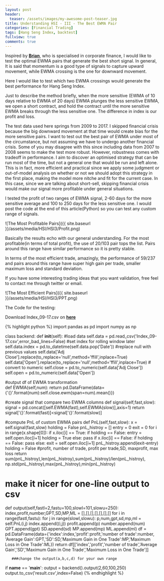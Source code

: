 ```yaml
---
layout: post
header:
  teaser: /assets/images/my-awesome-post-teaser.jpg
title: Understanding HSI - III - The Best EWMA Pair
categories: [Financial Trading]
tags: [Hang Seng Index, backtest]
fullview: true
comments: true
---
```


Inspired by **[Brian](https://www.facebook.com/brian.wong.7509?ref=br_rs)**, who is specialised in corporate finance, I would like to test the optimal EWMA pairs that generate the best short signal. In general, It is said that momentum is a good type of signals to capture upward movement, while EWMA crossing is the one for downward movement.

Here I would like to test which two EWMA crossings would generate the best performance for Hang Seng Index.

Just to describe the method briefly, when the more sensitive (EWMA of 10 days relative to EWMA of 20 days) EWMA plunges the less sensitive EWMA, we open a short contract, and hold the contract until the more sensitive EWMA breaks through the less sensitive one. The difference in index is our profit and loss.

The test data used here springs from 2009 to 2017. I skipped financial crisis because the big downward movement at that time would create bias for the more sensitive pairs. I want to test out the best pair of EWMA under most of the circumstance, but not assuming we have to undergo another financial crisis. Some of you may disagree with this since including data from 2007 to 2008 seems to make the test more robust. However, robustness comes with tradeoff in performance. I aim to discover an optimised strategy that can be run most of the time, but not a general one that would be run and left alone. This is in fact, more efficient and practical since we apply some judgment or out-of-model analysis on whether or not we should adopt this strategy in the first place, making the model more nitche and fit for the current case.  In this case, since we are talking about short-sell, skipping financial crisis would make our signal more profitable under general situations.

I tested the profit of two ranges of EWMA signal, 2-60 days for the more sensitive average and 100 to 250 days for the less sensitive one. I would post the code at the end of this article(Python) so you can test any custom range of signals.

![The Most Profitable Pairs]({{ site.baseurl }}/assets/media/HSI/HSI3/Profit.png)

Basically the results echo with our general understanding. For the most profitable(in terms of total profit), the use of 20/103 pair tops the list. Pairs around this range have similar performance so it is pretty stable.

In terms of the most efficient trade, amazingly, the performance of 59/237 and pairs around this range have super high gain per trade, smaller maximum loss and standard deviation.

If you have some interesting trading ideas that you want validation, free feel to contact me through twitter or email.

![The Most Efficient Pairs]({{ site.baseurl }}/assets/media/HSI/HSI3/PPT.png)


The Code for the testing:

Download Index_09-17.csv on **[here](https://github.com/chrisckwong821/Blog/tree/gh-pages/assets/Reference/HSI-3/Index_09-17.csv)**

{% highlight python %}
import pandas as pd
import numpy as np

class backend:
   def __init__(self):
       #load data
       self.data = pd.read_csv('Index_09-17.csv',error_bad_lines=False)
       #set index for rolling window later
       self.data.index = pd.to_datetime(self.data.pop('Date'))
       #replace null with previous values
       self.data['Adj Close'].replace(to_replace='null',method='ffill',inplace=True)
       self.data['Open'].replace(to_replace='null',method='ffill',inplace=True)
       # convert to numeric
       self.close = pd.to_numeric(self.data['Adj Close'])
       self.open = pd.to_numeric(self.data['Open'])
       
   #output df of EWMA transformation    
   def EWMA(self,num):
       return pd.DataFrame(data={'{}'.format(num):self.close.ewm(span=num).mean()})
       
   #create signal that compare two EWMA columns
   def signal(self,fast,slow):
       signal = pd.concat([self.EWMA(fast),self.EWMA(slow)],axis=1)
       return signal['{}'.format(fast)]<signal['{}'.format(slow)]
       
   #compute PnL of custom EWMA pairs
   def PnL(self,fast,slow):
       x = self.signal(fast,slow)
       holding = False
       pnL_histroy = []
       entry = 0
       exit = 0
       for i in range(x.shape[0]):
           if x.iloc[i] == True:
               if holding == False:
                   entry = self.open.iloc[i+1]
                   holding = True
               else:
                   pass
           if x.iloc[i] == False:
               if holding == False:
                   pass
               else:
                   exit = self.open.iloc[i+1]
                   pnL_histroy.append(exit-entry)
                   holding = False
       #profit, number of trade, profit per trade,SD, maxprofit, max loss
       return sum(pnL_histroy),len(pnL_histroy),sum(pnL_histroy)/len(pnL_histroy), np.std(pnL_histroy),max(pnL_histroy),min(pnL_histroy)
       
   # make it nicer for one-line output to csv
   def output(self,fastl=2,fastu=100,slowl=101,slowu=250):
       index,profit,number,GPT,SD,MP,ML = [],[],[],[],[],[],[]
       for i in range(fastl,fastu):
           for j in range(slowl,slowu):
               p,num,gpt,sd,mp,ml = self.PnL(i,j)
               index.append((i,j))
               profit.append(p)
               number.append(num)
               GPT.append(gpt)
               SD.append(sd)
               MP.append(mp)
               ML.append(ml)
       df = pd.DataFrame(data={'index':index,'profit':profit,'number of trade':number,
       'Average Gain':GPT,'SD':SD,'Maximum Gain in One Trade':MP,'Maximum Loss in One Trade':ML})
       return df[['index','profit','number of trade','Average Gain','SD','Maximum Gain in One Trade','Maximum Loss in One Trade']]
       
       ###change the output(a,b,c,d) for your own range 
if __name__ == '__main__':
   output = backend().output(2,60,100,250)
   output.to_csv('result.csv',index=False)
{% endhighlight %}

